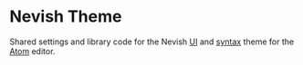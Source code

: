 # Nevish Theme

Shared settings and library code for the Nevish [UI](https://github.com/nevir/atom-nevish-ui) and [syntax](https://github.com/nevir/atom-nevish-syntax) theme for the [Atom](https://atom.io) editor.
